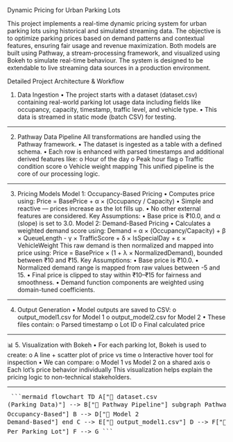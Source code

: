 Dynamic Pricing for Urban Parking Lots

This project implements a real-time dynamic pricing system for urban parking lots using historical and simulated streaming data. The objective is to optimize parking prices based on demand patterns and contextual features, ensuring fair usage and revenue maximization.
Both models are built using Pathway, a stream-processing framework, and visualized using Bokeh to simulate real-time behaviour. The system is designed to be extendable to live streaming data sources in a production environment.

Detailed Project Architecture & Workflow
1. Data Ingestion
•	The project starts with a dataset (dataset.csv) containing real-world parking lot usage data including fields like occupancy, capacity, timestamp, traffic level, and vehicle type.
•	This data is streamed in static mode (batch CSV) for testing.
________________________________________
2. Pathway Data Pipeline
All transformations are handled using the Pathway framework.
•	The dataset is ingested as a table with a defined schema.
•	Each row is enhanced with parsed timestamps and additional derived features like:
o	Hour of the day
o	Peak hour flag
o	Traffic condition score
o	Vehicle weight mapping
This unified pipeline is the core of our processing logic.
________________________________________
 
3. Pricing Models
 Model 1: Occupancy-Based Pricing
      •	Computes price using:
            Price = BasePrice + α × (Occupancy / Capacity)
      •	Simple and reactive — prices increase as the lot fills up.
      • No other external features are considered.
    Key Assumptions: 
      • Base price is ₹10.0, and α (slope) is set to 3.0.
 Model 2: Demand-Based Pricing
      •	Calculates a weighted demand score using:
            Demand = α × (Occupancy/Capacity) + β × QueueLength - γ × TrafficScore  + δ × IsSpecialDay + ε × VehicleWeight
      This raw demand is then normalized and mapped into price using:
            Price = BasePrice × (1 + λ × NormalizedDemand), bounded between ₹10 and ₹15.
    Key Assumptions:
      •	Base price is ₹10.0.
      •	Normalized demand range is mapped from raw values between -5 and 15.
      •	Final price is clipped to stay within ₹10–₹15 for fairness and smoothness.
      •	Demand function components are weighted using domain-tuned coefficients.
________________________________________
4. Output Generation
   •	Model outputs are saved to CSV:
      o	output_model1.csv for Model 1
      o	output_model2.csv for Model 2
   •	These files contain:
      o	Parsed timestamp
      o	Lot ID
      o	Final calculated price
________________________________________

📊 5. Visualization with Bokeh
   •	For each parking lot, Bokeh is used to create:
      o	A line + scatter plot of price vs time
      o	Interactive hover tool for inspection
   •	We can compare:
      o	Model 1 vs Model 2 on a shared axis
      o	Each lot’s price behavior individually
    This visualization helps explain the pricing logic to non-technical stakeholders.
________________________________________
<pre> ```mermaid flowchart TD A["📁 dataset.csv<br>(Parking Data)"] --> B["🧠 Pathway Pipeline"] subgraph Pathway Logic B --> C["📊 Model 1<br>Occupancy-Based"] B --> D["🧮 Model 2<br>Demand-Based"] end C --> E["📄 output_model1.csv"] D --> F["📄 output_model2.csv"] E --> G["📈 Bokeh Plots<br>Per Parking Lot"] F --> G ``` </pre>
    


